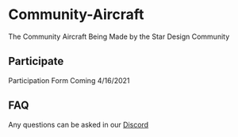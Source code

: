 # Community-Aircraft
The Community Aircraft Being Made by the Star Design Community


## Participate

Participation Form Coming 4/16/2021


## FAQ

Any questions can be asked in our [Discord](https://discord.gg/ffftDsWRHd)
